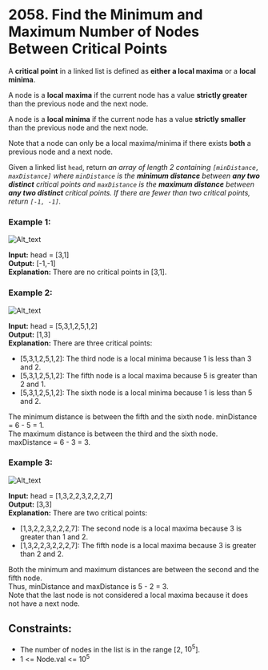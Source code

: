 # 2058. Find the Minimum and Maximum Number of Nodes Between Critical Points

A **critical point** in a linked list is defined as **either a local maxima** or a **local minima**.

A node is a **local maxima** if the current node has a value **strictly greater** than the previous node and the next node.

A node is a **local minima** if the current node has a value **strictly smaller** than the previous node and the next node.

Note that a node can only be a local maxima/minima if there exists **both** a previous node and a next node.

Given a linked list `head`, return *an array of length 2 containing `[minDistance, maxDistance]` where `minDistance` is the **minimum distance** between **any two distinct** critical points and `maxDistance` is the **maximum distance** between **any two distinct** critical points. If there are fewer than two critical points, return `[-1, -1]`.*

### Example 1:
![Alt_text](https://assets.leetcode.com/uploads/2021/10/13/a1.png)

**Input:** head = [3,1]  
**Output:** [-1,-1]  
**Explanation:** There are no critical points in [3,1].

### Example 2:
![Alt_text](https://assets.leetcode.com/uploads/2021/10/13/a2.png)

**Input:** head = [5,3,1,2,5,1,2]  
**Output:** [1,3]  
**Explanation:** There are three critical points:  
- [5,3,1,2,5,1,2]: The third node is a local minima because 1 is less than 3 and 2.
- [5,3,1,2,5,1,2]: The fifth node is a local maxima because 5 is greater than 2 and 1.
- [5,3,1,2,5,1,2]: The sixth node is a local minima because 1 is less than 5 and 2.

The minimum distance is between the fifth and the sixth node. minDistance = 6 - 5 = 1.  
The maximum distance is between the third and the sixth node. maxDistance = 6 - 3 = 3.

### Example 3:
![Alt_text](https://assets.leetcode.com/uploads/2021/10/14/a5.png)

**Input:** head = [1,3,2,2,3,2,2,2,7]  
**Output:** [3,3]  
**Explanation:** There are two critical points:
- [1,3,2,2,3,2,2,2,7]: The second node is a local maxima because 3 is greater than 1 and 2.
- [1,3,2,2,3,2,2,2,7]: The fifth node is a local maxima because 3 is greater than 2 and 2.

Both the minimum and maximum distances are between the second and the fifth node.  
Thus, minDistance and maxDistance is 5 - 2 = 3.  
Note that the last node is not considered a local maxima because it does not have a next node.
 
## Constraints:
- The number of nodes in the list is in the range [2, $10^5$].
- 1 <= Node.val <= $10^5$